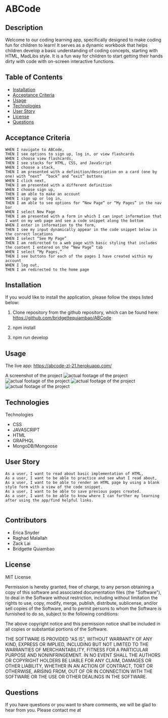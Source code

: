 # ABCode

## Description

Welcome to our coding learning app, specifically designed to make coding fun for children to learn! It  serves as a dynamic workbook that helps children develop a basic understanding of coding concepts, starting with HTML, MadLibs style. It is a fun way for children to start getting their hands dirty with code with on-screen interactive functions. 

## Table of Contents

* [Installation](#installation)
* [Acceptance Criteria](#acceptancecriteria)
* [Usage](#usage)
* [Technologies](#technologies)
* [User Story](#User-story)
* [License](#license)
* [Questions](#questions)

## Acceptance Criteria 

```
WHEN I navigate to ABCode, 
THEN I see options to sign up, log in, or view flashcards
WHEN I choose view flashcards, 
THEN I see stacks for HTML, CSS, and JavaScript
WHEN I choose a stack, 
THEN I am presented with a definition/description on a card (one by one) with “next”  “back” and “exit” buttons
WHEN I click next, 
THEN I am presented with a different definition
WHEN I choose sign up, 
THEN I am able to make an account
WHEN I sign up or log in, 
THEN I am able to see options for “New Page” or “My Pages” in the nav bar 
WHEN I select New Page
THEN I am presented with a form in which I can input information that I want on my web page and see a code snippet along the bottom
WHEN I enter in information to the form, 
THEN I see my input dynamically appear in the code snippet below in the correct locations
WHEN I select “See My Page” 
THEN I am redirected to a web page with basic styling that includes the content I entered on the “New Page” tab
WHEN I select “My Pages,” 
THEN I see buttons for each of the pages I have created within my account 
WHEN I log out, 
THEN I am redirected to the home page 

```

## Installation

If you would like to install the application, please follow the steps listed below: 


1. Clone repository from the github repository, which can be found here: https://github.com/bridgettequiambao/ABCode

2. npm install

3. npm run develop

## Usage

The live app: https://abcode-zl-21.herokuapp.com/

A screenshot of the project ![actual footage of the project](client/public/images/main.png)
![actual footage of the project](client/public/images/flashcard.png)
![actual footage of the project](client/public/images/newpage.png)
![actual footage of the project](client/public/images/newpage1.png)

## Technologies

Technologies

* CSS
* JAVASCRIPT
* HTML
* GRAPHQL
* MongoDB/Mongoose


## User Story
```
As a user, I want to read about basic implementation of HTML, 
As a user, I want to be able to practice and see what I read about, 
As a user, I want to be able to render an HTML page by using a blank style form with a view of the code snippet.
As a user, I want to be able to save previous pages created.
As a user, I want to be able to know where I can further my learning after using the app/find helpful links.


```

## Contributors

* Erica Snyder 
* Raghad Malallah
* Zack Lai 
* Bridgette Quiambao


## License 

MIT License

Permission is hereby granted, free of charge, to any person obtaining a copy
of this software and associated documentation files (the "Software"), to deal
in the Software without restriction, including without limitation the rights
to use, copy, modify, merge, publish, distribute, sublicense, and/or sell
copies of the Software, and to permit persons to whom the Software is
furnished to do so, subject to the following conditions:

The above copyright notice and this permission notice shall be included in all
copies or substantial portions of the Software.

THE SOFTWARE IS PROVIDED "AS IS", WITHOUT WARRANTY OF ANY KIND, EXPRESS OR
IMPLIED, INCLUDING BUT NOT LIMITED TO THE WARRANTIES OF MERCHANTABILITY,
FITNESS FOR A PARTICULAR PURPOSE AND NONINFRINGEMENT. IN NO EVENT SHALL THE
AUTHORS OR COPYRIGHT HOLDERS BE LIABLE FOR ANY CLAIM, DAMAGES OR OTHER
LIABILITY, WHETHER IN AN ACTION OF CONTRACT, TORT OR OTHERWISE, ARISING FROM,
OUT OF OR IN CONNECTION WITH THE SOFTWARE OR THE USE OR OTHER DEALINGS IN THE
SOFTWARE.

## Questions

If you have questions or you want to share comments, we will be glad to hear from you. Please contact me at